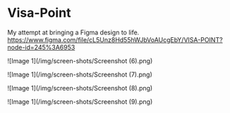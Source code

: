 # Visa-Point
My attempt at bringing a Figma design to life. https://www.figma.com/file/cL5Unz8Hd55hWJbVoAUcgEbY/VISA-POINT?node-id=245%3A6953

![Image 1](/img/screen-shots/Screenshot (6).png)

![Image 1](/img/screen-shots/Screenshot (7).png)

![Image 1](/img/screen-shots/Screenshot (8).png)

![Image 1](/img/screen-shots/Screenshot (9).png)
